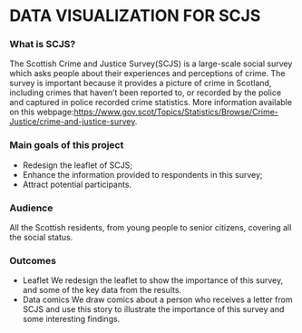 # DATA VISUALIZATION FOR SCJS


### What is SCJS?
The Scottish Crime and Justice Survey(SCJS) is a large-scale social survey which asks people about their experiences and perceptions of crime. The survey is important because it provides a picture of crime in Scotland, including crimes that haven’t been reported to, or recorded by the police and captured in police recorded crime statistics. 
More information available on this webpage:https://www.gov.scot/Topics/Statistics/Browse/Crime-Justice/crime-and-justice-survey.

### Main goals of this project
* Redesign the leaflet of SCJS;
* Enhance the information provided to respondents in this survey;
* Attract potential participants.

### Audience
All the Scottish residents, from young people to senior citizens, covering all the social status.

### Outcomes
* Leaflet
  We redesign the leaflet to show the importance of this survey, and some of the key data from the results.
* Data comics
  We draw comics about a person who receives a letter from SCJS and use this story to illustrate the importance of this survey and some interesting findings.

